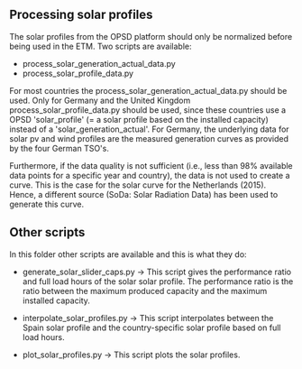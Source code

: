 ## Processing solar profiles

The solar profiles from the OPSD platform should only be normalized before being used in the ETM. Two scripts are available:

- process\_solar\_generation\_actual\_data.py
- process\_solar\_profile\_data.py

For most countries the process\_solar\_generation\_actual\_data.py should be used.
Only for Germany and the United Kingdom process\_solar\_profile\_data.py should be used, since these countries use a OPSD 'solar\_profile' (= a solar profile based on the installed capacity) instead of a 'solar\_generation\_actual'. For Germany, the underlying data for solar pv and wind profiles are the measured generation curves as provided by the four German TSO's.

Furthermore, if the data quality is not sufficient (i.e., less than 98% available data points for a specific year and country), the data is not used to create a curve. This is the case for the solar curve for the Netherlands (2015). Hence, a different source (SoDa: Solar Radiation Data) has been used to generate this curve.

## Other scripts

In this folder other scripts are available and this is what they do:

- generate\_solar\_slider\_caps.py ->
  This script gives the performance ratio and full load hours of the solar solar profile. The performance ratio is the ratio between the maximum produced capacity and the maximum installed capacity.

- interpolate\_solar\_profiles.py ->
  This script interpolates between the Spain solar profile and the country-specific solar profile based on full load hours.

- plot\_solar\_profiles.py ->
  This script plots the solar profiles.
